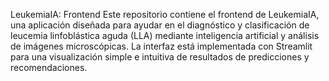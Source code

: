 LeukemiaIA: Frontend
Este repositorio contiene el frontend de LeukemiaIA, una aplicación diseñada para ayudar en el diagnóstico y clasificación de leucemia linfoblástica aguda (LLA) mediante inteligencia artificial y análisis de imágenes microscópicas. La interfaz está implementada con Streamlit para una visualización simple e intuitiva de resultados de predicciones y recomendaciones.
